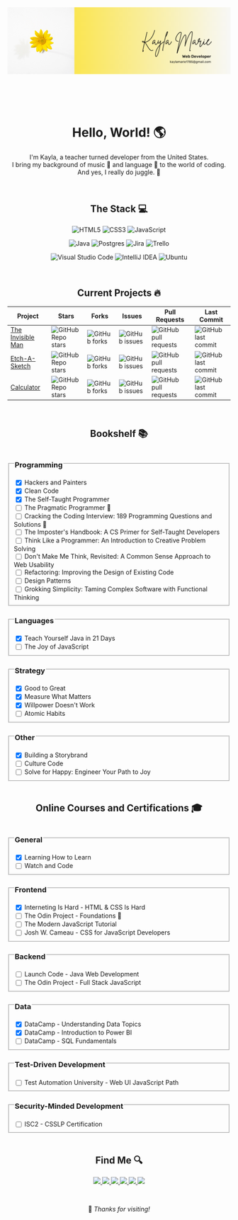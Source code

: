 <link rel="stylesheet" type="text/css" href="https://unpkg.com/checkboxes@1.3.3/dist/css/checkboxes.min.css">

<header>
    <img src="banner.png" align="center">
</header>

<br>

<h1 align="center">Hello, World! 🌎</h1>
    <p align="center">
        I'm Kayla, a teacher turned developer from the United States.<br>
        I bring my background of music 🎹 and language 💬 to the world of coding.<br>
        And yes, I really do juggle. 🤹
    </p>

<br>

<h2 align="center">The Stack 💻</h2>

<div align="center">

![HTML5](https://img.shields.io/badge/html5-%23E34F26.svg?style=for-the-badge&logo=html5&logoColor=white) ![CSS3](https://img.shields.io/badge/css3-%231572B6.svg?style=for-the-badge&logo=css3&logoColor=white) ![JavaScript](https://img.shields.io/badge/javascript-%23323330.svg?style=for-the-badge&logo=javascript&logoColor=%23F7DF1E)

![Java](https://img.shields.io/badge/java-%23ED8B00.svg?style=for-the-badge&logo=openjdk&logoColor=white) ![Postgres](https://img.shields.io/badge/postgres-%23316192.svg?style=for-the-badge&logo=postgresql&logoColor=white) ![Jira](https://img.shields.io/badge/jira-%230A0FFF.svg?style=for-the-badge&logo=jira&logoColor=white) 	![Trello](https://img.shields.io/badge/Trello-%23026AA7.svg?style=for-the-badge&logo=Trello&logoColor=white)

![Visual Studio Code](https://img.shields.io/badge/Visual%20Studio%20Code-0078d7.svg?style=for-the-badge&logo=visual-studio-code&logoColor=white) ![IntelliJ IDEA](https://img.shields.io/badge/IntelliJIDEA-000000.svg?style=for-the-badge&logo=intellij-idea&logoColor=white) ![Ubuntu](https://img.shields.io/badge/Ubuntu-E95420?style=for-the-badge&logo=ubuntu&logoColor=white)
</div>

<br>

<h2 align="center"> Current Projects 🔥</h2>
<div align="center">
    <table align="center">
        <thead>
            <tr>
                <th>Project</th>
                <th>Stars</th>
                <th>Forks</th>
                <th>Issues</th>
                <th>Pull Requests</th>
                <th>Last Commit</th>
            </tr>
        </thead>
        <tbody>
            <tr>
                <td>
                    <a href="https://github.com/Open-SGF/invisiblemanleadership.org">The Invisible Man</a>
                </td>
                <td>
                    <img alt="GitHub Repo stars" src="https://img.shields.io/github/stars/Open-SGF/invisiblemanleadership.org?style=flat-square">
                </td>
                <td>
                    <img alt="GitHub forks" src="https://img.shields.io/github/forks/Open-SGF/invisiblemanleadership.org?style=flat-square">
                </td>
                <td>
                    <img alt="GitHub issues" src="https://img.shields.io/github/issues/Open-SGF/invisiblemanleadership.org?style=flat-square">
                </td>
                <td>
                    <img alt="GitHub pull requests" src="https://img.shields.io/github/issues-pr/Open-SGF/invisiblemanleadership.org?style=flat-square">
                </td>
                <td>
                    <img alt="GitHub last commit" src="https://img.shields.io/github/last-commit/Open-SGF/invisiblemanleadership.org?style=flat-square">
                </td>
            </tr>
            <tr>
                <td>
                    <a href="https://github.com/jugglingdev/etch-a-sketch">Etch-A-Sketch</a>
                </td>
                <td>
                    <img alt="GitHub Repo stars" src="https://img.shields.io/github/stars/jugglingdev/etch-a-sketch?style=flat-square">
                </td>
                <td>
                    <img alt="GitHub forks" src="https://img.shields.io/github/forks/jugglingdev/etch-a-sketch?style=flat-square">
                </td>
                <td>
                    <img alt="GitHub issues" src="https://img.shields.io/github/issues/jugglingdev/etch-a-sketch?style=flat-square">
                </td>
                <td>
                    <img alt="GitHub pull requests" src="https://img.shields.io/github/issues-pr/jugglingdev/etch-a-sketch?style=flat-square">
                </td>
                <td>
                    <img alt="GitHub last commit" src="https://img.shields.io/github/last-commit/jugglingdev/etch-a-sketch?style=flat-square">
                </td>
            </tr>
            <tr>
                <td>
                    <a href="https://github.com/jugglingdev/calculator">Calculator</a>
                </td>
                <td>
                    <img alt="GitHub Repo stars" src="https://img.shields.io/github/stars/jugglingdev/calculator?style=flat-square">
                </td>
                <td>
                    <img alt="GitHub forks" src="https://img.shields.io/github/forks/jugglingdev/calculator?style=flat-square">
                </td>
                <td>
                    <img alt="GitHub issues" src="https://img.shields.io/github/issues/jugglingdev/calculator?style=flat-square">
                </td>
                <td>
                    <img alt="GitHub pull requests" src="https://img.shields.io/github/issues-pr/jugglingdev/calculator?style=flat-square">
                </td>
                <td>
                    <img alt="GitHub last commit" src="https://img.shields.io/github/last-commit/jugglingdev/calculator?style=flat-square">
                </td>
            </tr>
        </tbody>
    </table>
</div>

<br>

<h2 align="center"> Bookshelf 📚</h2>

<fieldset>
    <legend><h3>Programming</h3></legend>
    <div>
        <input type="checkbox" class="checkbox" name="hackers-and-painters" id="hackers-and-painters" checked
        style="--size: 16px; --radius: 6px; --bg: #ECEFF2; --color: #FDCD00; --time: 0.4s; display: inline-block;vertical-align: top;">
        <label for="hackers-and-painters" style="display: inline">Hackers and Painters</label>
    </div>
    <div>
        <input type="checkbox" class="checkbox" name="clean-code" id="clean-code" checked
        style="--size: 16px; --radius: 6px; --bg: #ECEFF2; --color: #FDCD00; --time: 0.4s; display: inline-block;vertical-align: top;">
        <label for="clean-code">Clean Code</label>
    </div>
    <div>
        <input type="checkbox" class="checkbox" name="self-taught-programmer" id="self-taught-programmer" checked
        style="--size: 16px; --radius: 6px; --bg: #ECEFF2; --color: #FDCD00; --time: 0.4s; display: inline-block;vertical-align: top;">
        <label for="self-taught-programmer">The Self-Taught Programmer</label>
    </div>
    <div>
        <input type="checkbox" class="checkbox" name="pragmatic-programmer" id="pragmatic-programmer"
        style="--size: 16px; --radius: 6px; --bg: #CFD5E5; --color: #FDCD00; --time: 0.4s; display: inline-block;vertical-align: top;">
        <label for="pragmatic-programmer">The Pragmatic Programmer 📖</label>
    </div>
    <div>
        <input type="checkbox" class="checkbox" name="cracking-the-coding-interview" id="cracking-the-coding-interview"
        style="--size: 16px; --radius: 6px; --bg: #CFD5E5; --color: #FDCD00; --time: 0.4s; display: inline-block;vertical-align: top;">
        <label for="cracking-the-coding-interview">Cracking the Coding Interview: 189 Programming Questions and Solutions 📖</label>
    </div>
    <div>
        <input type="checkbox" class="checkbox" name="imposters-handbook" id="imposters-handbook"
        style="--size: 16px; --radius: 6px; --bg: #CFD5E5; --color: #FDCD00; --time: 0.4s; display: inline-block;vertical-align: top;">
        <label for="imposters-handbook">The Imposter's Handbook: A CS Primer for Self-Taught Developers</label>
    </div>
    <div>
        <input type="checkbox" class="checkbox" name="think-like-a-programmer" id="think-like-a-programmer"
        style="--size: 16px; --radius: 6px; --bg: #CFD5E5; --color: #FDCD00; --time: 0.4s; display: inline-block;vertical-align: top;">
        <label for="think-like-a-programmer">Think Like a Programmer: An Introduction to Creative Problem Solving</label>
    </div>
    <div>
        <input type="checkbox" class="checkbox" name="dont-make-me-think" id="dont-make-me-think"
        style="--size: 16px; --radius: 6px; --bg: #CFD5E5; --color: #FDCD00; --time: 0.4s; display: inline-block;vertical-align: top;">
        <label for="dont-make-me-think">Don't Make Me Think, Revisited: A Common Sense Approach to Web Usability</label>
    </div>
        <div>
        <input type="checkbox" class="checkbox" name="refactoring" id="refactoring"
        style="--size: 16px; --radius: 6px; --bg: #CFD5E5; --color: #FDCD00; --time: 0.4s; display: inline-block;vertical-align: top;">
        <label for="refactoring">Refactoring: Improving the Design of Existing Code</label>
    </div>
        <div>
        <input type="checkbox" class="checkbox" name="design-patterns" id="design-patterns"
        style="--size: 16px; --radius: 6px; --bg: #CFD5E5; --color: #FDCD00; --time: 0.4s; display: inline-block;vertical-align: top;">
        <label for="design-patterns">Design Patterns</label>
    </div>
        <div>
        <input type="checkbox" class="checkbox" name="grokking-simplicity" id="grokking-simplicity"
        style="--size: 16px; --radius: 6px; --bg: #CFD5E5; --color: #FDCD00; --time: 0.4s; display: inline-block;vertical-align: top;">
        <label for="grokking-simplicity">Grokking Simplicity: Taming Complex Software with Functional Thinking</label>
    </div>
</fieldset>

<fieldset>
    <legend><h3>Languages</h3></legend>
    <div>
        <input type="checkbox" class="checkbox" name="teach-yourself-java-in-21-days" id="teach-yourself-java-in-21-days" checked
        style="--size: 16px; --radius: 6px; --bg: #ECEFF2; --color: #FDCD00; --time: 0.4s; display: inline-block;vertical-align: top;">
        <label for="teach-yourself-java-in-21-days" style="display: inline">Teach Yourself Java in 21 Days</label>
    </div>
    <div>
        <input type="checkbox" class="checkbox" name="joy-of-javascript" id="joy-of-javascript"
        style="--size: 16px; --radius: 6px; --bg: #CFD5E5; --color: #FDCD00; --time: 0.4s; display: inline-block;vertical-align: top;">
        <label for="joy-of-javascript">The Joy of JavaScript</label>
    </div>
</fieldset>

<fieldset>
    <legend><h3>Strategy</h3></legend>
    <div>
        <input type="checkbox" class="checkbox" name="good-to-great" id="good-to-great" checked
        style="--size: 16px; --radius: 6px; --bg: #ECEFF2; --color: #FDCD00; --time: 0.4s; display: inline-block;vertical-align: top;">
        <label for="good-to-great" style="display: inline">Good to Great</label>
    </div>
    <div>
        <input type="checkbox" class="checkbox" name="measure-what-matters" id="measure-what-matters" checked
        style="--size: 16px; --radius: 6px; --bg: #ECEFF2; --color: #FDCD00; --time: 0.4s; display: inline-block;vertical-align: top;">
        <label for="measure-what-matters" style="display: inline">Measure What Matters</label>
    </div>
        <div>
        <input type="checkbox" class="checkbox" name="willpower-doesnt-work" id="willpower-doesnt-work" checked
        style="--size: 16px; --radius: 6px; --bg: #ECEFF2; --color: #FDCD00; --time: 0.4s; display: inline-block;vertical-align: top;">
        <label for="willpower-doesnt-work" style="display: inline">Willpower Doesn't Work</label>
    </div>
    <div>
        <input type="checkbox" class="checkbox" name="atomic-habits" id="atomic-habits"
        style="--size: 16px; --radius: 6px; --bg: #CFD5E5; --color: #FDCD00; --time: 0.4s; display: inline-block;vertical-align: top;">
        <label for="atomic-habits">Atomic Habits</label>
    </div>
</fieldset>

<fieldset>
    <legend><h3>Other</h3></legend>
    <div>
        <input type="checkbox" class="checkbox" name="building-a-storybrand" id="building-a-storybrand" checked
        style="--size: 16px; --radius: 6px; --bg: #ECEFF2; --color: #FDCD00; --time: 0.4s; display: inline-block;vertical-align: top;">
        <label for="building-a-storybrand" style="display: inline">Building a Storybrand</label>
    </div>
    <div>
        <input type="checkbox" class="checkbox" name="culture-code" id="culture-code"
        style="--size: 16px; --radius: 6px; --bg: #CFD5E5; --color: #FDCD00; --time: 0.4s; display: inline-block;vertical-align: top;">
        <label for="culture-code">Culture Code</label>
    </div>
    <div>
        <input type="checkbox" class="checkbox" name="solve-for-happy" id="solve-for-happy"
        style="--size: 16px; --radius: 6px; --bg: #CFD5E5; --color: #FDCD00; --time: 0.4s; display: inline-block;vertical-align: top;">
        <label for="solve-for-happy">Solve for Happy: Engineer Your Path to Joy</label>
    </div>
</fieldset>

<br>

<h2 align="center">Online Courses and Certifications 🎓</h2>

<fieldset>
    <legend><h3>General</h3></legend>
    <div>
        <input type="checkbox" class="checkbox" name="learning-how-to-learn" id="learning-how-to-learn" checked
        style="--size: 16px; --radius: 6px; --bg: #ECEFF2; --color: #FDCD00; --time: 0.4s; display: inline-block;vertical-align: top;">
        <label for="learning-how-to-learn" style="display: inline">Learning How to Learn</label>
    </div>
    <div>
        <input type="checkbox" class="checkbox" name="watch-and-code" id="watch-and-code"
        style="--size: 16px; --radius: 6px; --bg: #CFD5E5; --color: #FDCD00; --time: 0.4s; display: inline-block;vertical-align: top;">
        <label for="watch-and-code">Watch and Code</label>
    </div>
</fieldset>

<fieldset>
    <legend><h3>Frontend</h3></legend>
    <div>
        <input type="checkbox" class="checkbox" name="interneting-is-hard" id="interneting-is-hard" checked
        style="--size: 16px; --radius: 6px; --bg: #ECEFF2; --color: #FDCD00; --time: 0.4s; display: inline-block;vertical-align: top;">
        <label for="interneting-is-hard" style="display: inline">Interneting Is Hard - HTML & CSS Is Hard</label>
    </div>
    <div>
        <input type="checkbox" class="checkbox" name="odin-project-foundations" id="odin-project-foundations"
        style="--size: 16px; --radius: 6px; --bg: #CFD5E5; --color: #FDCD00; --time: 0.4s; display: inline-block;vertical-align: top;">
        <label for="odin-project-foundations">The Odin Project - Foundations 🏫</label>
    </div>
    <div>
        <input type="checkbox" class="checkbox" name="modern-javascript-tutorial" id="modern-javascript-tutorial"
        style="--size: 16px; --radius: 6px; --bg: #CFD5E5; --color: #FDCD00; --time: 0.4s; display: inline-block;vertical-align: top;">
        <label for="modern-javascript-tutorial">The Modern JavaScript Tutorial</label>
    </div>
        <div>
        <input type="checkbox" class="checkbox" name="css-for-javascript-developers" id="css-for-javascript-developers"
        style="--size: 16px; --radius: 6px; --bg: #CFD5E5; --color: #FDCD00; --time: 0.4s; display: inline-block;vertical-align: top;">
        <label for="css-for-javascript-developers">Josh W. Cameau - CSS for JavaScript Developers</label>
    </div>
</fieldset>

<fieldset>
    <legend><h3>Backend</h3></legend>
    <div>
        <input type="checkbox" class="checkbox" name="launch-code" id="launch-code"
        style="--size: 16px; --radius: 6px; --bg: #CFD5E5; --color: #FDCD00; --time: 0.4s; display: inline-block;vertical-align: top;">
        <label for="launch-code">Launch Code - Java Web Development</label>
    </div>
    <div>
        <input type="checkbox" class="checkbox" name="odin-project-full-stack-javascript" id="odin-project-full-stack-javascript"
        style="--size: 16px; --radius: 6px; --bg: #CFD5E5; --color: #FDCD00; --time: 0.4s; display: inline-block;vertical-align: top;">
        <label for="odin-project-full-stack-javascript">The Odin Project - Full Stack JavaScript</label>
    </div>
</fieldset>

<fieldset>
    <legend><h3>Data</h3></legend>
    <div>
        <input type="checkbox" class="checkbox" name="understanding-data-topics" id="understanding-data-topics" checked
        style="--size: 16px; --radius: 6px; --bg: #ECEFF2; --color: #FDCD00; --time: 0.4s; display: inline-block;vertical-align: top;">
        <label for="understanding-data-topics" style="display: inline">DataCamp - Understanding Data Topics</label>
    </div>
        <div>
        <input type="checkbox" class="checkbox" name="introduction-to-power-bi" id="introduction-to-power-bi" checked
        style="--size: 16px; --radius: 6px; --bg: #ECEFF2; --color: #FDCD00; --time: 0.4s; display: inline-block;vertical-align: top;">
        <label for="introduction-to-power-bi" style="display: inline">DataCamp - Introduction to Power BI</label>
    </div>
    <div>
        <input type="checkbox" class="checkbox" name="sql-fundamentals" id="sql-fundamentals"
        style="--size: 16px; --radius: 6px; --bg: #CFD5E5; --color: #FDCD00; --time: 0.4s; display: inline-block;vertical-align: top;">
        <label for="sql-fundamentals">DataCamp - SQL Fundamentals</label>
    </div>
</fieldset>

<fieldset>
    <legend><h3>Test-Driven Development</h3></legend>
    <div>
        <input type="checkbox" class="checkbox" name="web-ui-javascript-path" id="web-ui-javascript-path"
        style="--size: 16px; --radius: 6px; --bg: #CFD5E5; --color: #FDCD00; --time: 0.4s; display: inline-block;vertical-align: top;">
        <label for="web-ui-javascript-path">Test Automation University - Web UI JavaScript Path</label>
    </div>
</fieldset>

<fieldset>
    <legend><h3>Security-Minded Development</h3></legend>
    <div>
        <input type="checkbox" class="checkbox" name="csslp-certification" id="csslp-certification"
        style="--size: 16px; --radius: 6px; --bg: #CFD5E5; --color: #FDCD00; --time: 0.4s; display: inline-block;vertical-align: top;">
        <label for="csslp-certification">ISC2 - CSSLP Certification</label>
    </div>
</fieldset>

<br>

<footer>
    <h2 align="center"> Find Me 🔍</h2>
    <p align="center">
        <a href="https://github.com/jugglingdev" target="_blank">
            <img src="https://img.shields.io/badge/github-%23121011.svg?style=for-the-badge&logo=github&logoColor=white">
        </a>
        <a href="https://www.linkedin.com/in/kayla-marie-paden" target="_blank">
            <img src="https://img.shields.io/badge/linkedin-%230077B5.svg?style=for-the-badge&logo=linkedin&logoColor=white">
        </a>
        <a href="https://www.hackerrank.com/jugglingdev?hr_r=1" target="_blank">
            <img src="https://img.shields.io/badge/-Hackerrank-2EC866?style=for-the-badge&logo=HackerRank&logoColor=white">
        </a>
        <a href="https://www.freecodecamp.org/jugglingdev" target="_blank">
            <img src="https://img.shields.io/badge/Freecodecamp-%23123.svg?&style=for-the-badge&logo=freecodecamp&logoColor=green">
        </a>
        <a href="https://www.frontendmentor.io/profile/jugglingdev" target="_blank">
            <img src="https://img.shields.io/badge/frontend%20mentor-%233F54A3.svg?style=for-the-badge&logo=frontendmentor&logoColor=white">
        </a>
        <a href="https://www.datacamp.com/profile/kaylamarie1785" target="_blank">
            <img src="https://img.shields.io/badge/Datacamp-05192D?style=for-the-badge&logo=datacamp&logoColor=03E860">
        </a>
    </p>
    <br>
    <p align="center">👋 <em>Thanks for visiting!</em></p>
</footer>
